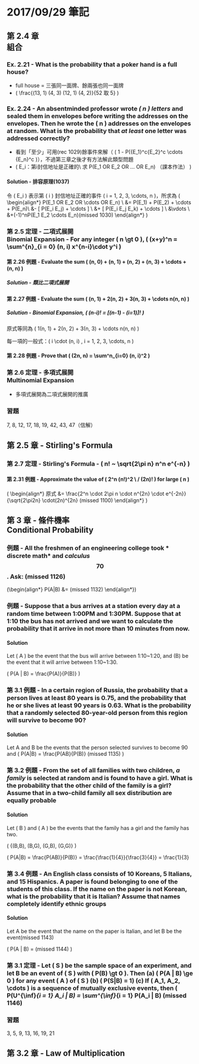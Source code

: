# 2017/09/29 筆記
## 第 2.4 章<br>組合
### Ex. 2.21 - What is the probability that a poker hand is a full house?
* full house = 三張同一面牌、餘兩張也同一面牌
* \( \frac{(13, 1) (4, 3) (12, 1) (4, 2)}{52 取 5} \)

### Ex. 2.24 - An absentminded professor wrote *\( n \) letters* and sealed them in envelopes before writing the addresses on the envelopes.  Then he wrote the \( n \) addresses on the envelopes at random.  What is the probability that *at least* one letter was addressed correctly?
* 看到「至少」可用(rec 1029)餘事件來解（ \( 1 - P({E_1}^c{E_2}^c \cdots {E_n}^c \)），不過第三章之後才有方法解此類型問題
* \(
E_i：第i封信地址是正確的\\
求 P(E_1 OR E_2 OR ... OR E_n) （課本作法）
\)

#### Solution - 排容原理(1037)
令 \( E_i \) 表示第 \( i \) 封信地址正確的事件 \( i = 1, 2, 3, \cdots, n \)，所求為 \( \begin{align*}
P(E_1 OR E_2 OR \cdots OR E_n) \\
&= P(E_1) + P(E_2) + \cdots + P(E_n)\\
&- [ P(E_i E_j) + \cdots ] \\
&+ [ P(E_i E_j E_k) + \cdots ] \\
&\vdots \\
&+(-1)^nP(E_1 E_2 \cdots E_n)(missed 1030)
\end{align*} \)

### 第 2.5 定理 - 二項式展開<br>Binomial Expansion - For any integer \( n \gt 0 \), \( (x+y)^n = \sum^{n}_{i = 0} (n, i) x^{n-i}\cdot y^i \)

#### 第 2.26 例題 - Evaluate the sum \( (n, 0) + (n, 1) + (n, 2) + (n, 3) + \cdots + (n, n) \)

##### Solution - 類比二項式展開

#### 第 2.27 例題 - Evaluate the sum \( (n, 1) + 2(n, 2) + 3(n, 3) + \cdots n(n, n) \)
##### Solution - Binomial Expansion, \( (n-i)! = [(n-1) - (i=1)]! \)
原式等同為 \( 1(n, 1) + 2(n, 2) + 3(n, 3) + \cdots n(n, n) \)

每一項的一般式：\( i \cdot (n, i) , i = 1, 2, 3, \cdots, n \)

#### 第 2.28 例題 - Prove that \( (2n, n) = \sum^n_{i=0} (n, i)^2 \)

### 第 2.6 定理 - 多項式展開<br>Multinomial Expansion
* 多項式展開為二項式展開的推廣

### 習題
7, 8, 12, 17, 18, 19, 42, 43, 47（信解）

## 第 2.5 章 - Stirling's Formula
### 第 2.7 定理 - Stirling's Formula - \( n! ~ \sqrt{2\pi n} n^n e^{-n} \)
#### 第 2.31 例題 - Approximate the value of \( 2^n (n!)^2 \ / (2n)! \) for large \( n \)
\( \begin{align*}
原式 &= \frac{2^n \cdot 2\pi n \cdot n^{2n} \cdot e^{-2n}}{\sqrt{2\pi2n} \cdot(2n)^{2n} (missed 1100)
\end{align*} \)

## 第 3 章 - 條件機率<br>Conditional Probability
### 例題 - All the freshmen of an engineering college took * discrete math* and *calculus* $$ 70% passed calculus\\55% passed discrete math \\45% passed both  $$.  Ask: (missed 1126)
\(\begin{align*}
P(A|B) &= (missed 1132)
\end{align*}\)


### 例題 - Suppose that a bus arrives at a station every day at a random time between 1:00PM and 1:30PM.  Suppose that at 1:10 the bus has not arrived and we want to calculate the probability that it arrive in not more than 10 minutes from now.
#### Solution
Let \( A \) be the event that the bus will arrive between 1:10~1:20, and \(B\) be the event that it will arrive between 1:10~1:30.

\( 
P(A | B) = \frac{P(A)}{P(B)}
\)

### 第 3.1 例題 - In a certain region of Russia, the probability that a person lives at least 80 years is 0.75, and the probability that he or she lives at least 90 years is 0.63.  What is the probability that a randomly selected 80-year-old person from this region will survive to become 90?

#### Solution
Let A and B be the events that the person selected survives to become 90 and \( P(A|B) = \frac{P(AB}{P(B)} (missed 1135) \)

### 第 3.2 例題 - From the set of all families with two children, *a family* is selected at random and is found to have a girl.  What is the probability that the other child of the family is a girl?  Assume that in a two-child family all sex distribution are equally probable
#### Solution
Let \( B \) and \( A \) be the events that the family has a girl and the family has two.

\(
\{(B,B), (B,G), (G,B), (G,G)\}
\)

\(
P(A|B) = \frac{P(AB)}{P(B)} = \frac{\frac{1}{4}}{\frac{3}{4}} = \frac{1}{3}

### 第 3.4 例題 - An English class consists of 10 Koreans, 5 Italians, and 15 Hispanics.  A paper is found belonging to one of the students of this class.  If the name on the paper is not Korean, what is the probability that it is Italian?  Assume that names completely identify ethnic groups

#### Solution
Let A be the event that the name on the paper is Italian, and let B be the event(missed 1143)

\( P(A | B) = (missed 1144) \)

### 第 3.1 定理 - Let \( S \) be the sample space of an experiment, and let B be an event of \( S \) with \( P(B) \gt 0 \).  Then (a) \( P(A | B) \ge 0 \) for any event \( A \) of \(  S \) (b) \( P(S|B) = 1\) (c) If \( A_1, A_2, \cdots \) is a sequence of mutually exclusive events, then \( P(U^{\inf}_{i = 1} A_i | B) = \sum^{\inf}_{i = 1} P(A_i | B) (missed 1146)

### 習題
3, 5, 9, 13, 16, 19, 21

## 第 3.2 章 - Law of Multiplication

